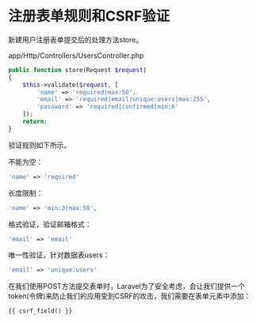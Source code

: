 # 注册表单规则和CSRF验证

新建用户注册表单提交后的处理方法store。  

app/Http/Controllers/UsersController.php
```php
public function store(Request $request)
{
    $this->validate($request, [
        'name' => 'required|max:50',
        'email' => 'required|email|unique:users|max:255',
        'password' => 'required|confirmed|min:6'
    ]);
    return;
}
```
验证规则如下所示。  

不能为空：
```php
'name' => 'required'
```
长度限制：
```php
'name' => 'min:3|max:50',
```
格式验证，验证邮箱格式：
```php
'email' => 'email'
```
唯一性验证，针对数据表users：
```php
'email' => 'unique:users'
```
在我们使用POST方法提交表单时，Laravel为了安全考虑，会让我们提供一个token(令牌)来防止我们的应用受到CSRF的攻击，我们需要在表单元素中添加：
```php
{{ csrf_field() }}
```